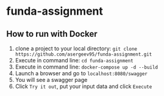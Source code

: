 # funda-assignment

## How to run with Docker
1. clone a project to your local directory: `git clone https://github.com/asergeev95/funda-assignment.git`
2. Execute in command line: `cd funda-assignment`
3. Execute in command line: `docker-compose up -d --build`
4. Launch a browser and go to `localhost:8080/swagger`
5. You will see a swagger page
6. Click `Try it out`, put your input data and click `Execute`
